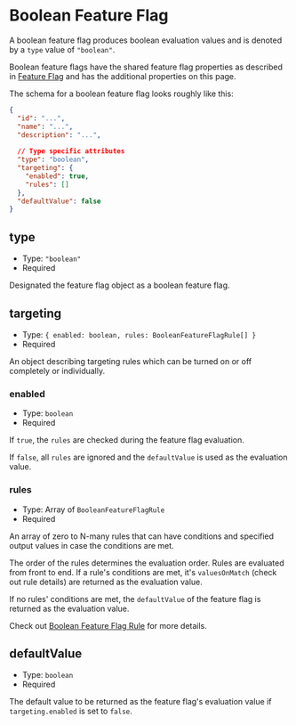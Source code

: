 # Boolean Feature Flag

A boolean feature flag produces boolean evaluation values and is
denoted by a `type` value of `"boolean"`.

Boolean feature flags have the shared feature flag properties as described in
[Feature Flag](./index.md) and has the additional properties on this page.

The schema for a boolean feature flag looks roughly like this:

```json
{
  "id": "...",
  "name": "...",
  "description": "...",
  
  // Type specific attributes
  "type": "boolean",
  "targeting": {
    "enabled": true,
    "rules": []
  },
  "defaultValue": false
}
```

## type

- Type: `"boolean"`
- Required

Designated the feature flag object as a boolean feature flag.

## targeting

- Type: `{ enabled: boolean, rules: BooleanFeatureFlagRule[] }`
- Required

An object describing targeting rules which can be turned on or off
completely or individually.

### enabled

- Type: `boolean`
- Required

If `true`, the `rules` are checked during the feature flag evaluation.

If `false`, all `rules` are ignored and the `defaultValue` is used
as the evaluation value.

### rules

- Type: Array of `BooleanFeatureFlagRule`
- Required

An array of zero to N-many rules that can have conditions and specified
output values in case the conditions are met.

The order of the rules determines the evaluation order. Rules are evaluated
from front to end. If a rule's conditions are met, it's `valuesOnMatch`
(check out rule details) are returned as the evaluation value.

If no rules' conditions are met, the `defaultValue` of the feature flag
is returned as the evaluation value.

Check out [Boolean Feature Flag Rule](../feature-flag-rule/boolean.md) for more details.

## defaultValue

- Type: `boolean`
- Required

The default value to be returned as the feature flag's evaluation value
if `targeting.enabled` is set to `false`.
